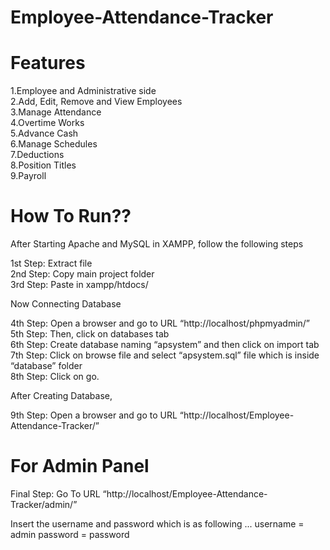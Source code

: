 # Employee-Attendance-Tracker

# Features

1.Employee and Administrative side <br>
2.Add, Edit, Remove and View Employees <br>
3.Manage Attendance<br>
4.Overtime Works<br>
5.Advance Cash<br>
6.Manage Schedules<br>
7.Deductions<br>
8.Position Titles<br>
9.Payroll<br>

# How To Run??

After Starting Apache and MySQL in XAMPP, follow the following steps

1st Step: Extract file <br>
2nd Step: Copy main project folder <br>
3rd Step: Paste in xampp/htdocs/<br>

Now Connecting Database

4th Step: Open a browser and go to URL “http://localhost/phpmyadmin/”<br>
5th Step: Then, click on databases tab<br>
6th Step: Create database naming “apsystem” and then click on import tab<br>
7th Step: Click on browse file and select “apsystem.sql” file which is inside “database” folder<br>
8th Step: Click on go.<br>

After Creating Database,

9th Step: Open a browser and go to URL “http://localhost/Employee-Attendance-Tracker/”<br>

# For Admin Panel
Final Step: Go To URL “http://localhost/Employee-Attendance-Tracker/admin/”

Insert the username and password which is as following ...
  username = admin
  password = password
  
  
